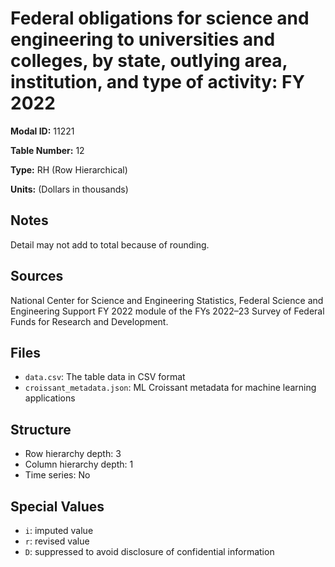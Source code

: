 # Federal obligations for science and engineering to universities and colleges, by state, outlying area, institution, and type of activity: FY 2022

**Modal ID:** 11221

**Table Number:** 12

**Type:** RH (Row Hierarchical)

**Units:** (Dollars in thousands)

## Notes

Detail may not add to total because of rounding.

## Sources

National Center for Science and Engineering Statistics, Federal Science and Engineering Support FY 2022 module of the FYs 2022–23 Survey of Federal Funds for Research and Development.

## Files

- `data.csv`: The table data in CSV format
- `croissant_metadata.json`: ML Croissant metadata for machine learning applications

## Structure

- Row hierarchy depth: 3
- Column hierarchy depth: 1
- Time series: No

## Special Values

- `i`: imputed value
- `r`: revised value
- `D`: suppressed to avoid disclosure of confidential information
